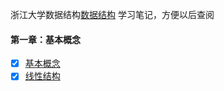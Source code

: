 浙江大学数据结构[数据结构](https://www.icourse163.org/course/ZJU-93001 "数据结构")
学习笔记，方便以后查阅

#### 第一章：基本概念
- [x] [基本概念](./init/Concept.md)
- [x] [线性结构](./linear_struct/Linear.md)